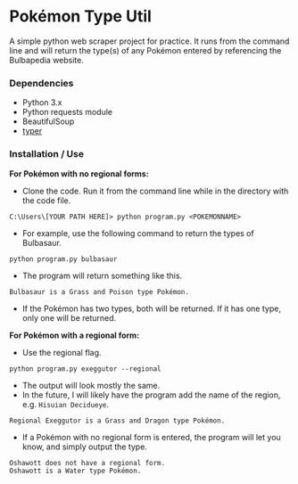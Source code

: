 # Pokémon Type Util
A simple python web scraper project for practice. It runs from the command line and will return the type(s) of any Pokémon entered by referencing the Bulbapedia website.

### Dependencies
- Python 3.x
- Python requests module
- BeautifulSoup
- [typer](https://github.com/fastapi/typer)

### Installation / Use

__For Pokémon with no regional forms:__
- Clone the code. Run it from the command line while in the directory with the code file.

```C:\Users\[YOUR PATH HERE]> python program.py <POKEMONNAME>```
- For example, use the following command to return the types of Bulbasaur.

```python program.py bulbasaur```

- The program will return something like this.

```Bulbasaur is a Grass and Poison type Pokémon.```

- If the Pokémon has two types, both will be returned. If it has one type, only one will be returned.

__For Pokémon with a regional form:__
- Use the regional flag.

```python program.py exeggutor --regional```

- The output will look mostly the same.
- In the future, I will likely have the program add the name of the region, e.g. `Hisuian Decidueye`.

```Regional Exeggutor is a Grass and Dragon type Pokémon.```

- If a Pokémon with no regional form is entered, the program will let you know, and simply output the type.

```
Oshawott does not have a regional form.
Oshawott is a Water type Pokémon.
```